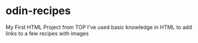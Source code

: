 # odin-recipes
My First HTML Project from TOP
I've used basic knowledge in HTML to add links to a few recipes with images

